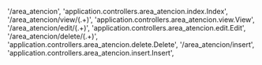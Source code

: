 '/area_atencion', 'application.controllers.area_atencion.index.Index',
'/area_atencion/view/(.+)', 'application.controllers.area_atencion.view.View',
'/area_atencion/edit/(.+)', 'application.controllers.area_atencion.edit.Edit',
'/area_atencion/delete/(.+)', 'application.controllers.area_atencion.delete.Delete',
'/area_atencion/insert', 'application.controllers.area_atencion.insert.Insert',